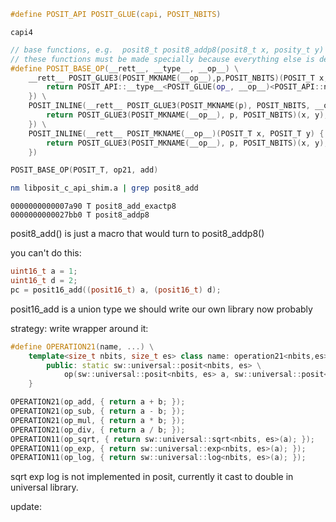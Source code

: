 
```c
#define POSIT_API POSIT_GLUE(capi, POSIT_NBITS)
```
`capi4`

```cpp
// base functions, e.g.  posit8_t posit8_addp8(posit8_t x, posity_t y)
// these functions must be made specially because everything else is defined in terms of them
#define POSIT_BASE_OP(__rett__, __type__, __op__) \
    __rett__ POSIT_GLUE3(POSIT_MKNAME(__op__),p,POSIT_NBITS)(POSIT_T x, POSIT_T y) POSIT_IMPL({ \
        return POSIT_API::__type__<POSIT_GLUE(op_, __op__)<POSIT_API::nbits, POSIT_API::es>>(x, y); \
    }) \
    POSIT_INLINE(__rett__ POSIT_GLUE3(POSIT_MKNAME(p), POSIT_NBITS, __op__)(POSIT_T x, POSIT_T y) { \
        return POSIT_GLUE3(POSIT_MKNAME(__op__), p, POSIT_NBITS)(x, y); \
    }) \
    POSIT_INLINE(__rett__ POSIT_MKNAME(__op__)(POSIT_T x, POSIT_T y) { \
        return POSIT_GLUE3(POSIT_MKNAME(__op__), p, POSIT_NBITS)(x, y); \
    })
```


```cpp
POSIT_BASE_OP(POSIT_T, op21, add)
```

```bash
nm libposit_c_api_shim.a | grep posit8_add
```

```
0000000000007a90 T posit8_add_exactp8
0000000000027bb0 T posit8_addp8
```

posit8_add() is just a macro that would turn to posit8_addp8()

you can't do this:

```cpp
uint16_t a = 1;
uint16_t d = 2;
pc = posit16_add((posit16_t) a, (posit16_t) d);
```
posit16_add is a union type
we should write our own library now probably

strategy: write wrapper around it:

```cpp
#define OPERATION21(name, ...) \
	template<size_t nbits, size_t es> class name: operation21<nbits,es> { \
		public: static sw::universal::posit<nbits, es> \
			op(sw::universal::posit<nbits, es> a, sw::universal::posit<nbits, es> b) __VA_ARGS__ \
	}
```

```cpp
OPERATION21(op_add, { return a + b; });
OPERATION21(op_sub, { return a - b; });
OPERATION21(op_mul, { return a * b; });
OPERATION21(op_div, { return a / b; });
OPERATION11(op_sqrt, { return sw::universal::sqrt<nbits, es>(a); });
OPERATION11(op_exp, { return sw::universal::exp<nbits, es>(a); });
OPERATION11(op_log, { return sw::universal::log<nbits, es>(a); });
```

sqrt exp log is not implemented in posit, currently it cast to double in universal library.

update: